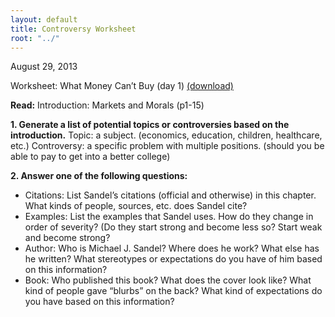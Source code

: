 ```yaml
---
layout: default
title: Controversy Worksheet
root: "../"
---
```

August 29, 2013

Worksheet: What Money Can’t Buy (day 1)
[(download)](sandelWorksheet.docx)

**Read:** Introduction: Markets and Morals (p1-15)

**1. Generate a list of potential topics or controversies based on the introduction.**
	Topic: a subject. (economics, education, children, healthcare, etc.)
	Controversy: a specific problem with multiple positions. (should you be able to pay to get into a better college)
	
**2. Answer one of the following questions:**
* Citations: List Sandel’s citations (official and otherwise) in this chapter. What kinds of people, sources, etc. does Sandel cite? 
* Examples: List the examples that Sandel uses.  How do they change in order of severity? (Do they start strong and become less so? Start weak and become strong?
* Author: Who is Michael J. Sandel? Where does he work? What else has he written? What stereotypes or expectations do you have of him based on this information?
* Book: Who published this book? What does the cover look like? What kind of people gave “blurbs” on the back? What kind of expectations do you have based on this information?
	
 
